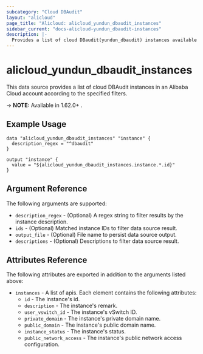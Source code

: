```yaml
---
subcategory: "Cloud DBAudit"
layout: "alicloud"
page_title: "Alicloud: alicloud_yundun_dbaudit_instances"
sidebar_current: "docs-alicloud-yundun_dbaudit-instances"
description: |-
  Provides a list of cloud DBaudit(yundun_dbaudit) instances available to the user.
---
```


# alicloud\_yundun_dbaudit_instances

This data source provides a list of cloud DBAudit instances in an Alibaba Cloud account according to the specified filters.

-> **NOTE:** Available in 1.62.0+ .

## Example Usage

```
data "alicloud_yundun_dbaudit_instances" "instance" {
  description_regex = "^dbaudit"
}

output "instance" {
  value = "${alicloud_yundun_dbaudit_instances.instance.*.id}"
}
```

## Argument Reference

The following arguments are supported:

* `description_regex` - (Optional) A regex string to filter results by the instance description.
* `ids` - (Optional) Matched instance IDs to filter data source result.
* `output_file` - (Optional) File name to persist data source output.
* `descriptions` - (Optional) Descriptions to filter data source result.


## Attributes Reference

The following attributes are exported in addition to the arguments listed above:
* `instances` - A list of apis. Each element contains the following attributes:
  * `id` - The instance's id.
  * `description` - The instance's remark.
  * `user_vswitch_id` - The instance's vSwitch ID.
  * `private_domain` - The instance's private domain name.
  * `public_domain` - The instance's public domain name.
  * `instance_status` - The instance's status.
  * `public_network_access` - The instance's public network access configuration.
